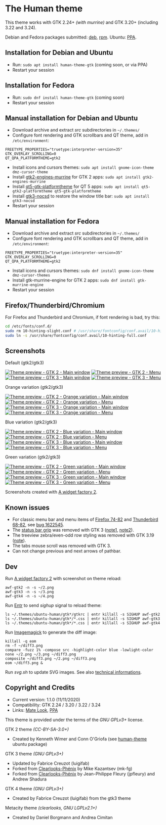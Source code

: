 # The Human theme

This theme works with GTK 2.24+ *(with murrine)* and GTK 3.20+ (including 3.22 and 3.24).

Debian and Fedora packages submitted: [deb](https://bugs.debian.org/cgi-bin/bugreport.cgi?bug=974209), [rpm](https://bugzilla.redhat.com/show_bug.cgi?id=1893327). Ubuntu: [PPA](https://launchpad.net/~luigifab/+archive/ubuntu/packages).

## Installation for Debian and Ubuntu

* Run: `sudo apt install human-theme-gtk` (coming soon, or via PPA)
* Restart your session

## Installation for Fedora

* Run: `sudo dnf install human-theme-gtk` (coming soon)
* Restart your session

## Manual installation for Debian and Ubuntu

* Download archive and extract *src* subdirectories in `~/.themes/`
* Configure font rendering and GTK scrollbars and QT theme, add in `/etc/environment`:
```
FREETYPE_PROPERTIES="truetype:interpreter-version=35"
GTK_OVERLAY_SCROLLING=0
QT_QPA_PLATFORMTHEME=gtk2
```
* Install icons and cursors themes: `sudo apt install gnome-icon-theme dmz-cursor-theme`
* Install [gtk2-engines-murrine](https://packages.debian.org/search?keywords=gtk2-engines-murrine) for GTK 2 apps: `sudo apt install gtk2-engines-murrine`
* Install [qt5-gtk-platformtheme](https://packages.debian.org/search?keywords=qt5-gtk-platformtheme) for QT 5 apps: `sudo apt install qt5-gtk2-platformtheme qt5-gtk-platformtheme`
* Install [gtk3-nocsd](https://packages.debian.org/search?keywords=gtk3-nocsd) to restore the window title bar: `sudo apt install gtk3-nocsd`
* Restart your session

## Manual installation for Fedora

* Download archive and extract *src* subdirectories in `~/.themes/`
* Configure font rendering and GTK scrollbars and QT theme, add in `/etc/environment`:
```
FREETYPE_PROPERTIES="truetype:interpreter-version=35"
GTK_OVERLAY_SCROLLING=0
QT_QPA_PLATFORMTHEME=gtk2
```
* Install icons and cursors themes: `sudo dnf install gnome-icon-theme dmz-cursor-themes`
* Install gtk-murrine-engine for GTK 2 apps: `sudo dnf install gtk-murrine-engine`
* Restart your session

## Firefox/Thunderbird/Chromium

For Firefox and Thunderbird and Chromium, if font rendering is bad, try this:

```bash
cd /etc/fonts/conf.d/
sudo rm 10-hinting-slight.conf # /usr/share/fontconfig/conf.avail/10-hinting-slight.conf
sudo ln -s /usr/share/fontconfig/conf.avail/10-hinting-full.conf
```

## Screenshots

Default (gtk2/gtk3)

[![Theme preview - GTK 2 - Main window](images/thumbs/gtk2.png?raw=true)](images/gtk2.png?raw=true)
[![Theme preview - GTK 2 - Menu](images/thumbs/gtk2-menu.png?raw=true)](images/gtk2-menu.png?raw=true)
[![Theme preview - GTK 3 - Main window](images/thumbs/gtk3.png?raw=true)](images/gtk3.png?raw=true)
[![Theme preview - GTK 3 - Menu](images/thumbs/gtk3-menu.png?raw=true)](images/gtk3-menu.png?raw=true)

Orange variation (gtk2/gtk3)

[![Theme preview - GTK 2 - Orange variation - Main window](images/thumbs/gtk2-orange.png?raw=true)](images/gtk2-orange.png?raw=true)
[![Theme preview - GTK 2 - Orange variation - Menu](images/thumbs/gtk2-orange-menu.png?raw=true)](images/gtk2-orange-menu.png?raw=true)
[![Theme preview - GTK 3 - Orange variation - Main window](images/thumbs/gtk3-orange.png?raw=true)](images/gtk3-orange.png?raw=true)
[![Theme preview - GTK 3 - Orange variation - Menu](images/thumbs/gtk3-orange-menu.png?raw=true)](images/gtk3-orange-menu.png?raw=true)

Blue variation (gtk2/gtk3)

[![Theme preview - GTK 2 - Blue variation - Main window](images/thumbs/gtk2-blue.png?raw=true)](images/gtk2-blue.png?raw=true)
[![Theme preview - GTK 2 - Blue variation - Menu](images/thumbs/gtk2-blue-menu.png?raw=true)](images/gtk2-blue-menu.png?raw=true)
[![Theme preview - GTK 3 - Blue variation - Main window](images/thumbs/gtk3-blue.png?raw=true)](images/gtk3-blue.png?raw=true)
[![Theme preview - GTK 3 - Blue variation - Menu](images/thumbs/gtk3-blue-menu.png?raw=true)](images/gtk3-blue-menu.png?raw=true)

Green variation (gtk2/gtk3)

[![Theme preview - GTK 2 - Green variation - Main window](images/thumbs/gtk2-green.png?raw=true)](images/gtk2-green.png?raw=true)
[![Theme preview - GTK 2 - Green variation - Menu](images/thumbs/gtk2-green-menu.png?raw=true)](images/gtk2-green-menu.png?raw=true)
[![Theme preview - GTK 3 - Green variation - Main window](images/thumbs/gtk3-green.png?raw=true)](images/gtk3-green.png?raw=true)
[![Theme preview - GTK 3 - Green variation - Menu](images/thumbs/gtk3-green-menu.png?raw=true)](images/gtk3-green-menu.png?raw=true)

Screenshots created with [A widget factory 2](https://github.com/luigifab/awf-extended).

## Known issues

* For classic menu bar and menu items of [Firefox 74-82](https://www.mozilla.org/firefox) and [Thunderbird 68-82](https://www.mozilla.org/thunderbird), see [bug 1622545](https://bugzilla.mozilla.org/show_bug.cgi?id=1622545).
* The [status bar grip](https://developer.gnome.org/gtk2/stable/GtkStatusbar.html) was removed with GTK 3 ([note1](https://developer.gnome.org/gtk3/stable/ch26s02.html#id-1.6.3.4.17), [note2](https://developer.gnome.org/gtk3/stable/GtkWindow.html#gtk-window-set-has-resize-grip)).
* The treeview zebra/even-odd row styling was removed with GTK 3.19 ([note](https://gitlab.gnome.org/GNOME/gtk/issues/581#note_746153)).
* The tabs mouse scroll was removed with GTK 3.
* Can not change previous and next arrows of pathbar.

## Dev

Run [A widget factory 2](https://github.com/luigifab/awf-extended) with screenshot on theme reload:
```
awf-gtk2 -n -s ~/2.png
awf-gtk3 -n -s ~/3.png
awf-gtk4 -n -s ~/4.png
```

Run [Entr](https://github.com/clibs/entr) to send *sighup* signal to reload theme:
```
ls ~/.themes/ubuntu-human/gtk*/gtkrc | entr killall -s SIGHUP awf-gtk2
ls ~/.themes/ubuntu-human/gtk*/*.css | entr killall -s SIGHUP awf-gtk3
ls ~/.themes/ubuntu-human/gtk*/*.css | entr killall -s SIGHUP awf-gtk4
```

Run [Imagemagick](https://imagemagick.org) to generate the diff image:
```
killall -q eom
rm -f ~/diff3.png
compare -fuzz 1% -compose src -highlight-color blue -lowlight-color none ~/2.png ~/3.png ~/diff3.png
composite ~/diff3.png ~/2.png ~/diff3.png
eom ~/diff3.png &
```

Run *svg.sh* to update SVG images. See also [technical informations](https://github.com/mk-fg/clearlooks-phenix-humanity).

## Copyright and Credits

- Current version: 1.1.0 (11/11/2020)
- Compatibility: GTK 2.24 / 3.20 / 3.22 / 3.24
- Links: [Mate Look](https://www.mate-look.org/p/1376363/), [PPA](https://launchpad.net/~luigifab/+archive/ubuntu/packages)

This theme is provided under the terms of the *GNU GPLv3+* license.

GTK 2 theme *(CC-BY-SA-3.0+)*
* Created by Kenneth Wimer and Conn O'Griofa (see [human-theme](https://packages.ubuntu.com/search?keywords=human-theme) ubuntu package)

GTK 3 theme *(GNU GPLv3+)*
* Updated by Fabrice Creuzot (luigifab)
* Forked from [Clearlooks-Phénix](https://github.com/mk-fg/clearlooks-phenix) by Mike Kazantsev (mk-fg)
* Forked from [Clearlooks-Phénix](https://github.com/jpfleury/clearlooks-phenix) by Jean-Philippe Fleury (jpfleury) and Andrew Shadura

GTK 4 theme *(GNU GPLv3+)*
* Created by Fabrice Creuzot (luigifab) from the gtk3 theme

Metacity theme *(clearlooks, GNU LGPLv2.1+)*
* Created by Daniel Borgmann and Andrea Cimitan
